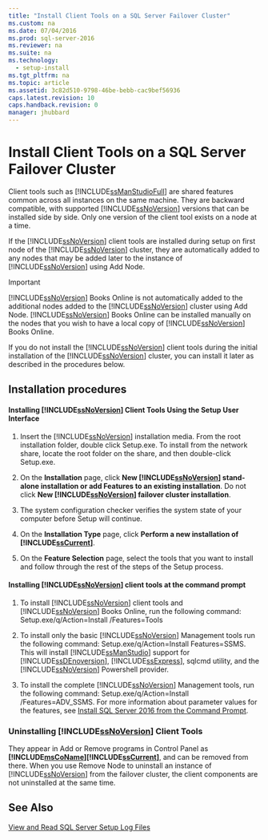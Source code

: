 ```yaml
---
title: "Install Client Tools on a SQL Server Failover Cluster"
ms.custom: na
ms.date: 07/04/2016
ms.prod: sql-server-2016
ms.reviewer: na
ms.suite: na
ms.technology: 
  - setup-install
ms.tgt_pltfrm: na
ms.topic: article
ms.assetid: 3c82d510-9798-46be-bebb-cac9bef56936
caps.latest.revision: 10
caps.handback.revision: 0
manager: jhubbard
---
```

# Install Client Tools on a SQL Server Failover Cluster
Client tools such as [!INCLUDE[ssManStudioFull](../../Topics/TopicNameContainA/tokens/ssManStudioFull_md.md)] are shared features common across all instances on the same machine. They are backward compatible, with supported [!INCLUDE[ssNoVersion](../../Topics/TopicNameContainA/tokens/ssNoVersion_md.md)] versions that can be installed side by side. Only one version of the client tool exists on a node at a time.  
  
 If the [!INCLUDE[ssNoVersion](../../Topics/TopicNameContainA/tokens/ssNoVersion_md.md)] client tools are installed during setup on first node of the [!INCLUDE[ssNoVersion](../../Topics/TopicNameContainA/tokens/ssNoVersion_md.md)] cluster, they are automatically added to any nodes that may be added later to the instance of [!INCLUDE[ssNoVersion](../../Topics/TopicNameContainA/tokens/ssNoVersion_md.md)] using Add Node.  
  
> [!IMPORTANT]  
>  [!INCLUDE[ssNoVersion](../../Topics/TopicNameContainA/tokens/ssNoVersion_md.md)] Books Online is not automatically added to the additional nodes added to the [!INCLUDE[ssNoVersion](../../Topics/TopicNameContainA/tokens/ssNoVersion_md.md)] cluster using Add Node. [!INCLUDE[ssNoVersion](../../Topics/TopicNameContainA/tokens/ssNoVersion_md.md)] Books Online can be installed manually on the nodes that you wish to have a local copy of [!INCLUDE[ssNoVersion](../../Topics/TopicNameContainA/tokens/ssNoVersion_md.md)] Books Online.  
  
 If you do not install the [!INCLUDE[ssNoVersion](../../Topics/TopicNameContainA/tokens/ssNoVersion_md.md)] client tools during the initial installation of the [!INCLUDE[ssNoVersion](../../Topics/TopicNameContainA/tokens/ssNoVersion_md.md)] cluster, you can install it later as described in the procedures below.  
  
## Installation procedures  
  
#### Installing [!INCLUDE[ssNoVersion](../../Topics/TopicNameContainA/tokens/ssNoVersion_md.md)] Client Tools Using the Setup User Interface  
  
1.  Insert the [!INCLUDE[ssNoVersion](../../Topics/TopicNameContainA/tokens/ssNoVersion_md.md)] installation media. From the root installation folder, double click Setup.exe. To install from the network share, locate the root folder on the share, and then double-click Setup.exe.  
  
2.  On the **Installation** page, click **New [!INCLUDE[ssNoVersion](../../Topics/TopicNameContainA/tokens/ssNoVersion_md.md)] stand-alone installation or add Features to an existing installation**. Do not click **New [!INCLUDE[ssNoVersion](../../Topics/TopicNameContainA/tokens/ssNoVersion_md.md)] failover cluster installation**.  
  
3.  The system configuration checker verifies the system state of your computer before Setup will continue.  
  
4.  On the **Installation Type** page, click **Perform a new installation of [!INCLUDE[ssCurrent](../../Topics/TopicNameContainA/tokens/ssCurrent_md.md)]**.  
  
5.  On the **Feature Selection** page, select the tools that you want to install and follow through the rest of the steps of the Setup process.  
  
#### Installing [!INCLUDE[ssNoVersion](../../Topics/TopicNameContainA/tokens/ssNoVersion_md.md)] client tools at the command prompt  
  
1.  To install [!INCLUDE[ssNoVersion](../../Topics/TopicNameContainA/tokens/ssNoVersion_md.md)] client tools and [!INCLUDE[ssNoVersion](../../Topics/TopicNameContainA/tokens/ssNoVersion_md.md)] Books Online, run the following command: Setup.exe/q/Action=Install /Features=Tools  
  
2.  To install only the basic [!INCLUDE[ssNoVersion](../../Topics/TopicNameContainA/tokens/ssNoVersion_md.md)] Management tools run the following command: Setup.exe/q/Action=Install Features=SSMS. This will install [!INCLUDE[ssManStudio](../../Topics/TopicNameContainA/tokens/ssManStudio_md.md)] support for [!INCLUDE[ssDEnoversion](../../Topics/TopicNameContainA/tokens/ssDEnoversion_md.md)], [!INCLUDE[ssExpress](../../Topics/TopicNameContainA/tokens/ssExpress_md.md)], sqlcmd utility, and the [!INCLUDE[ssNoVersion](../../Topics/TopicNameContainA/tokens/ssNoVersion_md.md)] Powershell provider.  
  
3.  To install the complete [!INCLUDE[ssNoVersion](../../Topics/TopicNameContainA/tokens/ssNoVersion_md.md)] Management tools, run the following command: Setup.exe/q/Action=Install /Features=ADV_SSMS. For more information about parameter values for the features, see [Install SQL Server 2016 from the Command Prompt](../../Topics/TopicNameNotContainA/Install-SQL-Server-2016-from-the-Command-Prompt.md).  
  
### Uninstalling [!INCLUDE[ssNoVersion](../../Topics/TopicNameContainA/tokens/ssNoVersion_md.md)] Client Tools  
 They appear in Add or Remove programs in Control Panel as **[!INCLUDE[msCoName](../../Topics/TopicNameContainA/tokens/msCoName_md.md)][!INCLUDE[ssCurrent](../../Topics/TopicNameContainA/tokens/ssCurrent_md.md)]**, and can be removed from there. When you use Remove Node to uninstall an instance of [!INCLUDE[ssNoVersion](../../Topics/TopicNameContainA/tokens/ssNoVersion_md.md)] from the failover cluster, the client components are not uninstalled at the same time.  
  
## See Also  
 [View and Read SQL Server Setup Log Files](../../Topics/TopicNameNotContainA/View-and-Read-SQL-Server-Setup-Log-Files.md)